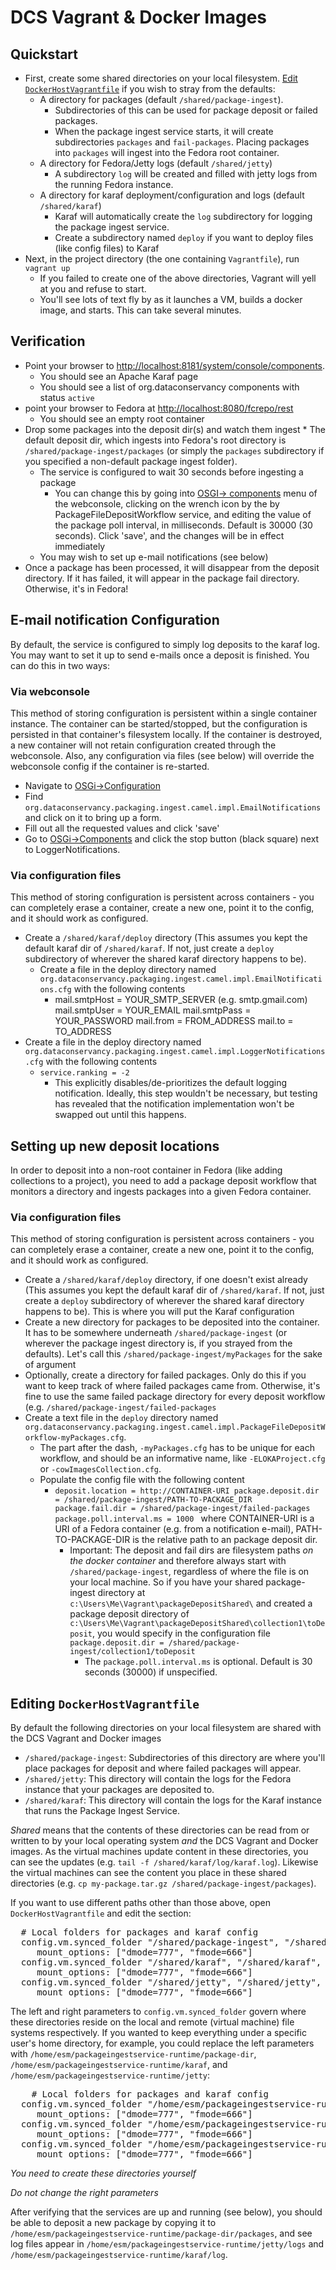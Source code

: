 # DCS Vagrant & Docker Images 

## Quickstart
* First, create some shared directories on your local filesystem.  [Edit `DockerHostVagrantfile`](#editing-dockerhostvagrantfile`) if you wish to stray from the defaults:
	* A directory for packages (default `/shared/package-ingest`).  
		* Subdirectories of this can be used for package deposit or failed packages.  
		* When the package ingest service starts, it will create subdirectories `packages` and `fail-packages`.  Placing packages into `packages` will ingest into the Fedora root container.
	* A directory for Fedora/Jetty logs (default `/shared/jetty`)
		* A subdirectory `log` will be created and filled with jetty logs from the running Fedora instance.
	* A directory for karaf deployment/configuration and logs (default `/shared/karaf`)
		* Karaf will automatically create the `log` subdirectory for logging the package ingest service.
		* Create a subdirectory named `deploy` if you want to deploy files (like config files) to Karaf
* Next, in the project directory (the one containing `Vagrantfile`), run `vagrant up`
	* If you failed to create one of the above directories, Vagrant will yell at you and refuse to start.
	* You'll see lots of text fly by as it launches a VM, builds a docker image, and starts.  This can take several minutes.

## Verification
* Point your browser to [http://localhost:8181/system/console/components](http://localhost:8181/system/console/components).
	* You should see an Apache Karaf page
	* You should see a list of org.dataconservancy components with status `active`
* point your browser to Fedora at [http://localhost:8080/fcrepo/rest](http://localhost:8080/fcrepo/rest)
	* You should see an empty root container
* Drop some packages into the deposit dir(s) and watch them ingest
			* The default deposit dir, which ingests into Fedora's root directory is `/shared/package-ingest/packages` (or simply the `packages` subdirectory if you specified a non-default package ingest folder).
	* The service is configured to wait 30 seconds before ingesting a package
		* You can change this by going into [OSGI-> components](http://localhost:8181/system/console/components) menu of the webconsole, clicking on the wrench icon by the by PackageFileDepositWorkflow service, and editing the value of the package poll interval, in milliseconds.  Default is 30000 (30 seconds).  Click 'save', and the changes will be in effect immediately
	* You may wish to set up e-mail notifications (see below)
* Once a package has been processed, it will disappear from the deposit directory.  If it has failed, it will appear in the package fail directory.  Otherwise, it's in Fedora!

## E-mail notification Configuration
By default, the service is configured to simply log deposits to the karaf log.  You may want to set it up to send e-mails once a deposit is finished.  You can do this in two ways:

### Via webconsole
This method of storing configuration is persistent within a single container instance.  The container can be started/stopped, but the configuration is persisted in that container's filesystem locally.  If the container is destroyed, a new container will not retain configuration created through the webconsole.  Also, any configuration via files (see below) will override the webconsole config if the container is re-started.

 - Navigate to [OSGi->Configuration](http://localhost:8181/system/console/configMgr)
 - Find `org.dataconservancy.packaging.ingest.camel.impl.EmailNotifications` and click on it to bring up a form.
 - Fill out all the requested values and click 'save'
 - Go to [OSGi->Components](http://localhost:8181/system/console/components) and click the stop button (black square) next to LoggerNotifications.


### Via configuration files
This method of storing configuration is persistent across containers - you can completely erase a container, create a new one, point it to the config, and it should work as configured.
* Create a `/shared/karaf/deploy` directory (This assumes you kept the default karaf dir of `/shared/karaf`.  If not, just create a `deploy` subdirectory of wherever the shared karaf directory happens to be).
	* Create a file in the deploy directory named `org.dataconservancy.packaging.ingest.camel.impl.EmailNotifications.cfg` with the following contents
		* mail.smtpHost = YOUR_SMTP_SERVER (e.g. smtp.gmail.com)
mail.smtpUser = YOUR_EMAIL
mail.smtpPass = YOUR_PASSWORD
mail.from = FROM_ADDRESS
mail.to = TO_ADDRESS
* Create a file in the deploy directory named `org.dataconservancy.packaging.ingest.camel.impl.LoggerNotifications.cfg` with the following contents
	* `service.ranking = -2`
		* This explicitly disables/de-prioritizes the default logging notification.  Ideally, this step wouldn't be necessary, but testing has revealed that the notification implementation won't be swapped out until this happens.


## Setting up new deposit locations
In order to deposit into a non-root container in Fedora (like adding collections to a project),  you need to add a package deposit workflow that monitors a directory and ingests packages into a given Fedora container.

### Via configuration files
This method of storing configuration is persistent across containers - you can completely erase a container, create a new one, point it to the config, and it should work as configured.

 - Create a `/shared/karaf/deploy` directory, if one doesn't exist already (This assumes you kept the default karaf dir of `/shared/karaf`.  If not, just create a `deploy` subdirectory of wherever the shared karaf directory happens to be).  This is where you will put the Karaf configuration
 - Create a new directory for packages to be deposited into the container.  It has to be somewhere underneath `/shared/package-ingest` (or wherever the package ingest directory is, if you strayed from the defaults).  Let's call this `/shared/package-ingest/myPackages` for the sake of argument
 - Optionally, create a directory for failed packages.  Only do this if you want to keep track of where failed packages came from.  Otherwise, it's fine to use the same failed package directory for every deposit workflow (e.g. `/shared/package-ingest/failed-packages`
 - Create a text file in the `deploy` directory named `org.dataconservancy.packaging.ingest.camel.impl.PackageFileDepositWorkflow-myPackages.cfg`.  
	 - The part after the dash, `-myPackages.cfg` has to be unique for each workflow, and should be an informative name, like `-ELOKAProject.cfg` or `-cowImagesCollection.cfg`.   
	 - Populate the config file with the following content
		 - `deposit.location = http://CONTAINER-URI
package.deposit.dir = /shared/package-ingest/PATH-TO-PACKAGE_DIR
package.fail.dir = /shared/package-ingest/failed-packages
package.poll.interval.ms = 1000
` where CONTAINER-URI is a URI of a Fedora container (e.g. from a notification e-mail), PATH-TO-PACKAGE-DIR is the relative path to an package deposit dir.  
			 - Important:  The deposit and fail dirs are filesystem paths _on the docker container_ and therefore always start with `/shared/package-ingest`, regardless of where the file is on your local machine.  So if you have your shared package-ingest directory at `c:\Users\Me\Vagrant\packageDepositShared\` and created a package deposit directory of `c:\Users\Me\Vagrant\packageDepositShared\collection1\toDeposit`, you would specify in the configuration file `package.deposit.dir = /shared/package-ingest/collection1/toDeposit`
				 - The `package.poll.interval.ms` is optional.  Default is 30 seconds (30000) if unspecified.

## Editing `DockerHostVagrantfile`
By default the following directories on your local filesystem are shared with the DCS Vagrant and Docker images
* `/shared/package-ingest`: Subdirectories of this directory are where you'll place packages for deposit and where failed packages will appear.
* `/shared/jetty`: This directory will contain the logs for the Fedora instance that your packages are deposited to.
* `/shared/karaf`: This directory will contain the logs for the Karaf instance that runs the Package Ingest Service.

_Shared_ means that the contents of these directories can be read from or written to by your local operating system _and_ the DCS Vagrant and Docker images.  As the virtual machines update content in these directories, you can see the updates (e.g. `tail -f /shared/karaf/log/karaf.log`).  Likewise the virtual machines can see the content you place in these shared directories (e.g. `cp my-package.tar.gz /shared/package-ingest/packages`).

If you want to use different paths other than those above, open `DockerHostVagrantfile` and edit the section:

<pre>
  # Local folders for packages and karaf config
  config.vm.synced_folder "/shared/package-ingest", "/shared/package-ingest",
     mount_options: ["dmode=777", "fmode=666"]
  config.vm.synced_folder "/shared/karaf", "/shared/karaf",
     mount_options: ["dmode=777", "fmode=666"]
  config.vm.synced_folder "/shared/jetty", "/shared/jetty",
     mount_options: ["dmode=777", "fmode=666"]
</pre>

The left and right parameters to `config.vm.synced_folder` govern where these directories reside on the local and remote (virtual machine) file systems respectively.  If you wanted to keep everything under a specific user's home directory, for example, you could replace the left parameters with `/home/esm/packageingestservice-runtime/package-dir`, `/home/esm/packageingestservice-runtime/karaf`, and `/home/esm/packageingestservice-runtime/jetty`:

<pre>
    # Local folders for packages and karaf config
  config.vm.synced_folder "/home/esm/packageingestservice-runtime/package-dir", "/shared/package-ingest",
     mount_options: ["dmode=777", "fmode=666"]
  config.vm.synced_folder "/home/esm/packageingestservice-runtime/karaf", "/shared/karaf",
     mount_options: ["dmode=777", "fmode=666"]
  config.vm.synced_folder "/home/esm/packageingestservice-runtime/jetty", "/shared/jetty",
     mount_options: ["dmode=777", "fmode=666"]
</pre>


*_You need to create these directories yourself_*

*_Do not change the right parameters_*

After verifying that the services are up and running (see below), you should be able to deposit a new package by copying it to `/home/esm/packageingestservice-runtime/package-dir/packages`, and see log files appear in `/home/esm/packageingestservice-runtime/jetty/logs` and `/home/esm/packageingestservice-runtime/karaf/log`.
